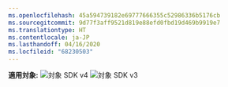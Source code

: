 ```yaml
---
ms.openlocfilehash: 45a594739182e69777666355c52986336b5176cb
ms.sourcegitcommit: 9d77f3aff9521d819e88efd0fbd19d469b9919e7
ms.translationtype: HT
ms.contentlocale: ja-JP
ms.lasthandoff: 04/16/2020
ms.locfileid: "68230503"
---
```

<Token>**適用対象:** ![対象](../media/yes.png) SDK v4 ![対象](../media/yes.png) SDK v3 </Token>
